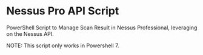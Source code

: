 # Nessus Pro API Script
PowerShell Script to Manage Scan Result in Nessus Professional, leveraging on the Nessus API.

NOTE: This script only works in Powershell 7.

